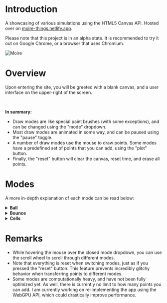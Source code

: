 # Introduction

A showcasing of various simulations using the HTML5 Canvas API. Hosted over on [moire-things.netlify.app](https://moire-things.netlify.app).

Please note that this project is in an alpha state. It is recommended to try it out on Google Chrome, or a browser that uses Chromium.

![Moire](https://github.com/user-attachments/assets/f5af2c1e-a2bf-481e-b77c-093dc15ef84a)

# Overview

Upon entering the site, you will be greeted with a blank canvas, and a user interface on the upper-right of the screen.

<br>

**In summary:**

-   Draw modes are like special paint brushes (with some exceptions), and can be changed using the "mode" dropdown.
-   Most draw modes are animated in some way, and can be paused using the "pause" toggle.
-   A number of draw modes use the mouse to draw points. Some modes have a predefined set of points that you can add, using the "plot" button.
-   Finally, the "reset" button will clear the canvas, reset time, and erase all points.

# Modes
A more in-depth explanation of each mode can be read below:

<details>
  <summary><b>Ball</b></summary>
  
  > Plot: ❌ <br>
  > Interactive: ✔

  > A set of 100 balls that simulate gravity, damping, and traction. The set has a uniform distribution of damping values between 0.7 and 0.9 (smaller value = less bouncy).
  
  > <b>Left click</b> to drop the set of balls where you clicked. <b>Hold</b> left click, <b>drag</b> in a direction, and <b>release</b> left click to launch the set in the direction of your mouse. The farther your mouse, the faster the launch.
  
  > <b>Right click</b> to momentarily halt the momentum of every ball. <b>Hold, drag, and release</b> right click to launch all balls in the direction of the mouse, but relative to where they are. For instance, dragging up will launch all balls straight and upwards. The distance of the drag matters here, too.

  > Note that clicking anywhere on the gui panel will drop the whole set from the center of the screen.
</details>

<details>
  <summary><b>Bounce</b></summary>
  
  > Plot: ❌ <br>
  > Interactive: ✔
   
  > <b>Hold left click</b> to draw slow-moving circles. These move diagonally, and will travel down and right initially. Upon colliding with a wall, a circle will <b>bounce</b> in the perpendicular direction.
</details>

<details>
  <summary><b>Cells</b></summary>
  
  > Plot: ❌ <br>
  > Interactive: ❌
   
  > A large set of tightly-packed, concentric rings. These rings are drawn with dashed lines, and display harmonic properties by modulating the offsets of these lines.
</details>

# Remarks
- While hovering the mouse over the closed mode dropdown, you can use the scroll wheel to scroll through different modes.
- Note that everything is reset when switching modes, just as if you pressed the "reset" button. This feature prevents incredibly glitchy behavior when transferring points to different modes.
- Some modes are computationally heavy, and have not been fully optimized yet. As well, there is currently no limit to how many points you can add. I am currently working on re-implementing the app using the WebGPU API, which could drastically improve performance.
